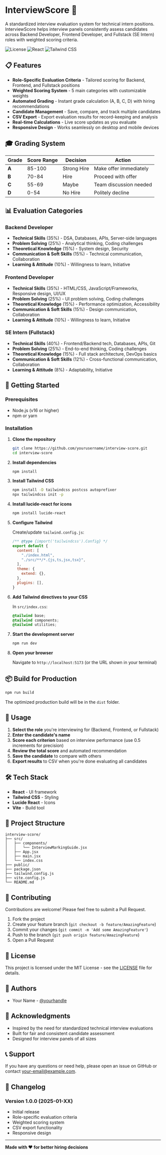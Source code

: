 # InterviewScore 🎯

A standardized interview evaluation system for technical intern positions. InterviewScore helps interview panels consistently assess candidates across Backend Developer, Frontend Developer, and Fullstack (SE Intern) roles with weighted scoring criteria.

![License](https://img.shields.io/badge/license-MIT-blue.svg)
![React](https://img.shields.io/badge/React-18.2.0-61DAFB?logo=react)
![Tailwind CSS](https://img.shields.io/badge/Tailwind_CSS-3.x-38B2AC?logo=tailwind-css)

## 📋 Features

- **Role-Specific Evaluation Criteria** - Tailored scoring for Backend, Frontend, and Fullstack positions
- **Weighted Scoring System** - 5 main categories with customizable weights
- **Automated Grading** - Instant grade calculation (A, B, C, D) with hiring recommendations
- **Candidate Management** - Save, compare, and track multiple candidates
- **CSV Export** - Export evaluation results for record-keeping and analysis
- **Real-time Calculations** - Live score updates as you evaluate
- **Responsive Design** - Works seamlessly on desktop and mobile devices

## 🎓 Grading System

| Grade | Score Range | Decision | Action |
|-------|-------------|----------|--------|
| **A** | 85-100 | Strong Hire | Make offer immediately |
| **B** | 70-84 | Hire | Proceed with offer |
| **C** | 55-69 | Maybe | Team discussion needed |
| **D** | 0-54 | No Hire | Politely decline |

## 📊 Evaluation Categories

### Backend Developer
- **Technical Skills** (35%) - DSA, Databases, APIs, Server-side languages
- **Problem Solving** (25%) - Analytical thinking, Coding challenges
- **Theoretical Knowledge** (15%) - System design, Security
- **Communication & Soft Skills** (15%) - Technical communication, Collaboration
- **Learning & Attitude** (10%) - Willingness to learn, Initiative

### Frontend Developer
- **Technical Skills** (35%) - HTML/CSS, JavaScript/Frameworks, Responsive design, UI/UX
- **Problem Solving** (25%) - UI problem solving, Coding challenges
- **Theoretical Knowledge** (15%) - Performance optimization, Accessibility
- **Communication & Soft Skills** (15%) - Design communication, Collaboration
- **Learning & Attitude** (10%) - Willingness to learn, Initiative

### SE Intern (Fullstack)
- **Technical Skills** (40%) - Frontend/Backend tech, Databases, APIs, Git
- **Problem Solving** (25%) - End-to-end thinking, Coding challenges
- **Theoretical Knowledge** (15%) - Full stack architecture, DevOps basics
- **Communication & Soft Skills** (12%) - Cross-functional communication, Collaboration
- **Learning & Attitude** (8%) - Adaptability, Initiative

## 🚀 Getting Started

### Prerequisites

- Node.js (v16 or higher)
- npm or yarn

### Installation

1. **Clone the repository**
   ```bash
   git clone https://github.com/yourusername/interview-score.git
   cd interview-score
   ```

2. **Install dependencies**
   ```bash
   npm install
   ```

3. **Install Tailwind CSS**
   ```bash
   npm install -D tailwindcss postcss autoprefixer
   npx tailwindcss init -p
   ```

4. **Install lucide-react for icons**
   ```bash
   npm install lucide-react
   ```

5. **Configure Tailwind**
   
   Create/update `tailwind.config.js`:
   ```javascript
   /** @type {import('tailwindcss').Config} */
   export default {
     content: [
       "./index.html",
       "./src/**/*.{js,ts,jsx,tsx}",
     ],
     theme: {
       extend: {},
     },
     plugins: [],
   }
   ```

6. **Add Tailwind directives to your CSS**
   
   In `src/index.css`:
   ```css
   @tailwind base;
   @tailwind components;
   @tailwind utilities;
   ```

7. **Start the development server**
   ```bash
   npm run dev
   ```

8. **Open your browser**
   
   Navigate to `http://localhost:5173` (or the URL shown in your terminal)

## 📦 Build for Production

```bash
npm run build
```

The optimized production build will be in the `dist` folder.

## 🎯 Usage

1. **Select the role** you're interviewing for (Backend, Frontend, or Fullstack)
2. **Enter the candidate's name**
3. **Score each criterion** based on interview performance (use 0.5 increments for precision)
4. **Review the total score** and automated recommendation
5. **Save the candidate** to compare with others
6. **Export results** to CSV when you're done evaluating all candidates

## 🛠️ Tech Stack

- **React** - UI framework
- **Tailwind CSS** - Styling
- **Lucide React** - Icons
- **Vite** - Build tool

## 📁 Project Structure

```
interview-score/
├── src/
│   ├── components/
│   │   └── InterviewMarkingGuide.jsx
│   ├── App.jsx
│   ├── main.jsx
│   └── index.css
├── public/
├── package.json
├── tailwind.config.js
├── vite.config.js
└── README.md
```

## 🤝 Contributing

Contributions are welcome! Please feel free to submit a Pull Request.

1. Fork the project
2. Create your feature branch (`git checkout -b feature/AmazingFeature`)
3. Commit your changes (`git commit -m 'Add some AmazingFeature'`)
4. Push to the branch (`git push origin feature/AmazingFeature`)
5. Open a Pull Request

## 📝 License

This project is licensed under the MIT License - see the [LICENSE](LICENSE) file for details.

## 👥 Authors

- Your Name - [@yourhandle](https://github.com/yourusername)

## 🙏 Acknowledgments

- Inspired by the need for standardized technical interview evaluations
- Built for fair and consistent candidate assessment
- Designed for interview panels of all sizes

## 📞 Support

If you have any questions or need help, please open an issue on GitHub or contact [your-email@example.com](mailto:your-email@example.com).

## 🔄 Changelog

### Version 1.0.0 (2025-01-XX)
- Initial release
- Role-specific evaluation criteria
- Weighted scoring system
- CSV export functionality
- Responsive design

---

**Made with ❤️ for better hiring decisions**